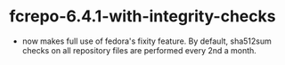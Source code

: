 # fcrepo-6.4.1-with-integrity-checks
  + now makes full use of fedora's fixity feature.  By default, sha512sum checks on all repository files are performed every 2nd a month.
